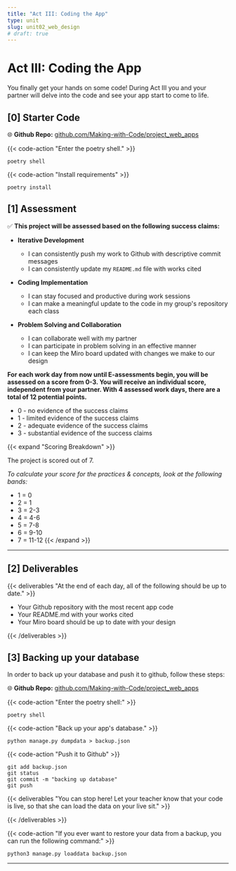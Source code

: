 ```yaml
---
title: "Act III: Coding the App"
type: unit
slug: unit02_web_design
# draft: true
---
```


# Act III: Coding the App 

You finally get your hands on some code! During Act III you and your partner will delve into the code and see your app start to come to life.



## [0] Starter Code

<!-- In this lab, you will be working in groups, storing your shared code in your group's repository.


{{< code-action "Download your repository with starter code for your project." >}}

```shell
cd ~/desktop/making_with_code/cs10/unit_web_apps/
git clone https://github.com/Making-with-Code/project_web_apps_group#.git
cd project_web_apps_group#
```
> replace `#` with your group number -->

🌐 **Github Repo:** [github.com/Making-with-Code/project_web_apps](https://github.com/Making-with-Code/project_web_apps)

{{< code-action "Enter the poetry shell." >}}
```shell
poetry shell
```

{{< code-action "Install requirements" >}}
```shell
poetry install
```

<!-- It contains the following :
- A `project_web_apps` repository containing the following:
  - `\myapp`
    - `models.py` - This is where you will define your model.
    - `views.py` - This is where you will define your routes and endpoints.
  - `database.sqlite` - This is your database file.
  - `README.md` - This is documentation for the backend of your project.
  - `client.py` - This is how the User will interact wiht your server.

{{< code-action "Start coding your first milestone!" >}} With you project management sheet approved by a teacher and your starter code downloaded, you're ready to start creating. -->




## [1] Assessment


✅  **This project will be assessed based on the following success claims:**

- **Iterative Development**
    - I can consistently push my work to Github with descriptive commit messages
    - I can consistently update my `README.md` file with works cited 

- **Coding Implementation**
    - I can stay focused and productive during work sessions
    - I can make a meaningful update to the code in my group's repository each class

- **Problem Solving and Collaboration**
    - I can collaborate well with my partner
    - I can participate in problem solving in an effective manner
    - I can keep the Miro board updated with changes we make to our design


**For each work day from now until E-assessments begin, you will be assessed on a score from 0-3. You will receive an individual score, independent from your partner. With 4 assessed work days, there are a total of 12 potential points.** 
- 0 - no evidence of the success claims
- 1 - limited evidence of the success claims
- 2 - adequate evidence of the success claims
- 3 - substantial evidence of the success claims

{{< expand "Scoring Breakdown" >}}

The project is scored out of 7. 

*To calculate your score for the practices & concepts, look at the following bands:*

- 1 = 0
- 2 = 1
- 3 = 2-3
- 4 = 4-6
- 5 = 7-8
- 6 = 9-10
- 7 = 11-12
{{< /expand >}}


---


## [2] Deliverables

{{< deliverables  "At the end of each day, all of the following should be up to date." >}}

- Your Github repository with the most recent app code
- Your README.md with your works cited
- Your Miro board should be up to date with your design


{{< /deliverables >}}

## [3] Backing up your database

In order to back up your database and push it to github, follow these steps:

<!-- {{< code-action "Go to your repository:" >}}

```shell
cd ~/desktop/making_with_code/cs10/unit_web_apps/project_web_apps_YOURGROUPNAME
``` -->


🌐 **Github Repo:** [github.com/Making-with-Code/project_web_apps](https://github.com/Making-with-Code/project_web_apps)


{{< code-action "Enter the poetry shell:" >}}  
```shell
poetry shell
```
{{< code-action "Back up your app's database." >}}  
```shell
python manage.py dumpdata > backup.json
```
{{< code-action "Push it to Github" >}}  
```shell
git add backup.json
git status
git commit -m "backing up database"
git push
```
{{< deliverables  "You can stop here! Let your teacher know that your code is live, so that she can load the data on your live sit." >}}

{{< /deliverables >}}


{{< code-action "If you ever want to restore your data from a backup, you can run the following command:" >}}  
```shell
python3 manage.py loaddata backup.json
```

---